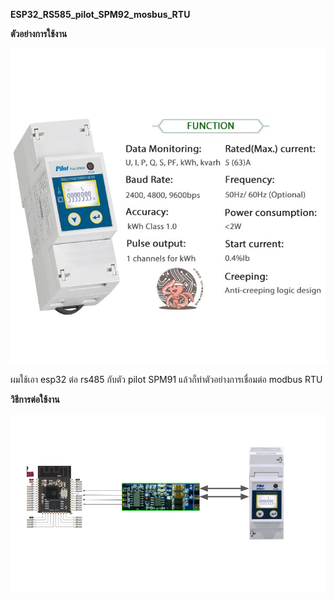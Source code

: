**ESP32_RS585_pilot_SPM92_mosbus_RTU**

**ตัวอย่างการใช้งาน**

![alt_text](images/image2.png "image_tooltip")


ผมใช้เอา esp32 ต่อ rs485 กับตัว pilot SPM91 แล้วก็ทำตัวอย่างการเชื่อมต่อ modbus RTU 

**วิธีการต่อใช้งาน**

<p style="text-align: right">


<img src="images/image1.png" width="" alt="alt_text" title="image_tooltip">
</p>
